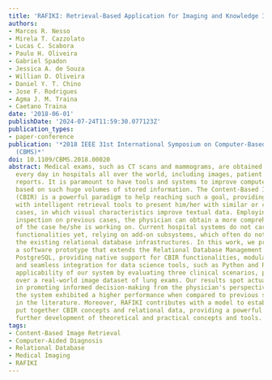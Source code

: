 ```yaml
---
title: 'RAFIKI: Retrieval-Based Application for Imaging and Knowledge Investigation'
authors:
- Marcos R. Nesso
- Mirela T. Cazzolato
- Lucas C. Scabora
- Paulo H. Oliveira
- Gabriel Spadon
- Jessica A. de Souza
- Willian D. Oliveira
- Daniel Y. T. Chino
- Jose F. Rodrigues
- Agma J. M. Traina
- Caetano Traina
date: '2018-06-01'
publishDate: '2024-07-24T11:59:30.077123Z'
publication_types:
- paper-conference
publication: '*2018 IEEE 31st International Symposium on Computer-Based Medical Systems
  (CBMS)*'
doi: 10.1109/CBMS.2018.00020
abstract: Medical exams, such as CT scans and mammograms, are obtained and stored
  every day in hospitals all over the world, including images, patient data, and medical
  reports. It is paramount to have tools and systems to improve computer-aided diagnoses
  based on such huge volumes of stored information. The Content-Based Image Retrieval
  (CBIR) is a powerful paradigm to help reaching such a goal, providing physicians
  with intelligent retrieval tools to present him/her with similar or complementary
  cases, in which visual characteristics improve textual data. Employing comparative
  inspection on previous cases, the physician can obtain a more comprehensive understanding
  of the case he/she is working on. Current hospital systems do not carry native CBIR
  functionalities yet, relying on add-on subsystems, which often do not adhere to
  the existing relational database infrastructures. In this work, we propose RAFIKI,
  a software prototype that extends the Relational Database Management System (RDBMS)
  PostgreSQL, providing native support for CBIR functionalities, modular extensibility,
  and seamless integration for data science tools, such as Python and R. We show the
  applicability of our system by evaluating three clinical scenarios, performing queries
  over a real-world image dataset of lung exams. Our results spot actual potential
  in promoting informed decision-making from the physician's perspective. Besides,
  the system exhibited a higher performance when compared to previous systems found
  in the literature. Moreover, RAFIKI contributes with a model to establish how to
  put together CBIR concepts and relational data, providing a powerful design for
  further development of theoretical and practical concepts and tools.
tags:
- Content-Based Image Retrieval
- Computer-Aided Diagnosis
- Relational Database
- Medical Imaging
- RAFIKI
---
```


